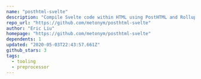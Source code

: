 ```yaml
---
name: "posthtml-svelte"
description: "Compile Svelte code within HTML using PostHTML and Rollup."
repo_url: "https://github.com/metonym/posthtml-svelte"
author: "Eric Liu"
homepage: "https://github.com/metonym/posthtml-svelte"
dependents: 1
updated: "2020-05-03T22:43:57.661Z"
github_stars: 3
tags: 
  - tooling
  - preprocessor
---
```


